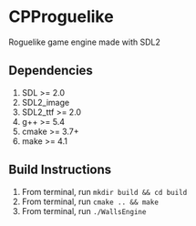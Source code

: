 # CPProguelike
Roguelike game engine made with SDL2

## Dependencies
1. SDL >= 2.0
2. SDL2_image
3. SDL2_ttf >= 2.0
4. g++ >= 5.4
5. cmake >= 3.7+
6. make >= 4.1

## Build Instructions
1. From terminal, run `mkdir build && cd build`
2. From terminal, run `cmake .. && make`
3. From terminal, run `./WallsEngine`
